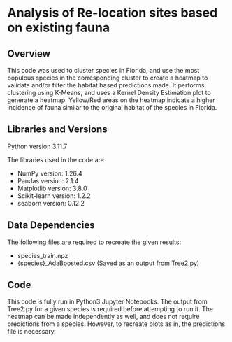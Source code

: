 # Analysis of Re-location sites based on existing fauna 

## Overview

This code was used to cluster species in Florida, and use the most populous species in the corresponding cluster to create a heatmap to validate and/or filter the habitat based predictions made. It performs clustering using K-Means, and uses a Kernel Density Estimation plot to generate a heatmap. Yellow/Red areas on the heatmap indicate a higher incidence of fauna similar to the original habitat of the species in Florida.

## Libraries and Versions 

Python version 3.11.7

The libraries used in the code are
- NumPy version: 1.26.4
- Pandas version: 2.1.4
- Matplotlib version: 3.8.0
- Scikit-learn version: 1.2.2
- seaborn version: 0.12.2
  
## Data Dependencies 

The following files are required to recreate the given results: 
- species_train.npz
- {species}_AdaBoosted.csv (Saved as an output from Tree2.py)

## Code

This code is fully run in Python3 Jupyter Notebooks. The output from Tree2.py for a given species is required before attempting to run it. 
The heatmap can be made independently as well, and does not require predictions from a species. However, to recreate plots as in, the predictions file is necessary.
